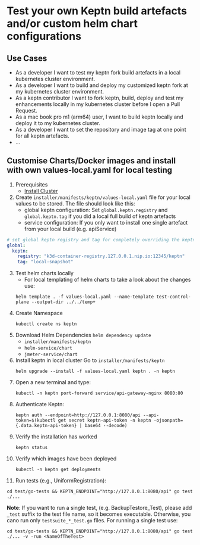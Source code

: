 # Test your own Keptn build artefacts and/or custom helm chart configurations

## Use Cases
* As a developer I want to test my keptn fork build artefacts in a local kubernetes cluster environment.
* As a developer I want to build and deploy my customized keptn fork at my kubernetes cluster environment.
* As a keptn contributor I want to fork keptn, build, deploy and test my enhancements locally in my kubernetes cluster before I open a Pull Request.
* As a mac book pro m1 (arm64) user, I want to build keptn locally and deploy it to my kubernetes cluster.
* As a developer I want to set the repository and image tag at one point for all keptn artefacts.
* ...

## Customise Charts/Docker images and install with own values-local.yaml for local testing

1. Prerequisites
   - [Install Cluster](local_cluster_setup.md)
2. Create `installer/manifests/keptn/values-local.yaml` file for your local values to be stored. The file should look like this:
   - global keptn configuration: Set `global.keptn.registry` and `global.keptn.tag` if you did a local full build of keptn artefacts
   - service configuration: If you only want to install one single artefact from your local build (e.g. apiService)
```yaml
# set global keptn registry and tag for completely overriding the keptn default config
global:
  keptn:
    registry: "k3d-container-registry.127.0.0.1.nip.io:12345/keptn"      # keptn registry/image name
    tag: "local-snapshot"                                                # keptn version/tag
```
3. Test helm charts locally 
   - For local templating of helm charts to take a look about the changes use:
   ```shell
   helm template . -f values-local.yaml --name-template test-control-plane --output-dir ../../temp+
   ```
4. Create Namespace
   ```shell
   kubectl create ns keptn
   ```
5. Download Helm Dependencies `helm dependency update`
   - `installer/manifests/keptn`
   - `helm-service/chart`
   - `jmeter-service/chart`
6. Install keptn in local cluster
   Go to `installer/manifests/keptn`
   ```shell
   helm upgrade --install -f values-local.yaml keptn . -n keptn
   ```
7. Open a new terminal and type:
   ```shell
   kubectl -n keptn port-forward service/api-gateway-nginx 8080:80
   ```
8. Authenticate Keptn:
   ```shell
   keptn auth --endpoint=http://127.0.0.1:8080/api --api-token=$(kubectl get secret keptn-api-token -n keptn -ojsonpath={.data.keptn-api-token} | base64 --decode)
   ```
9. Verify the installation has worked
   ```shell
   keptn status
   ```
10. Verify which images have been deployed
    ```shell
    kubectl -n keptn get deployments
    ```
11. Run tests (e.g., UniformRegistration):
   ```shell
   cd test/go-tests && KEPTN_ENDPOINT="http://127.0.0.1:8080/api" go test ./...
   ```
   **Note**: If you want to run a single test, (e.g. BackupTestore_Test), please add `_test` suffix to the test file name, so it becomes executable. Otherwise, you cano run only `testsuite_*_test.go` files. For running a single test use:
   ```shell
   cd test/go-tests && KEPTN_ENDPOINT="http://127.0.0.1:8080/api" go test ./... -v -run <NameOfTheTest>
   ```

   

